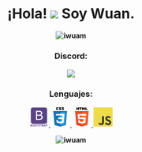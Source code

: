 <h1 align="center">
    ¡Hola!
    <img src="https://user-images.githubusercontent.com/57642291/115981321-b7a44c80-a58a-11eb-8109-79aa8bcf0698.gif"
        width="25px">
    Soy <strong>Wuan<strong />.
</h1>

<p align="center"> <img src="https://komarev.com/ghpvc/?username=iwuam&label=Profile%20views&color=0e75b6&style=flat"
        alt="iwuam" /> </p>

<h3 align="center">
    Discord:
</h3>

<div align="center">
    <a href="https://discord.com/users/300869558300966914">
        <img src="https://lanyard-profile-readme.vercel.app/api/300869558300966914" align="center" height="205">
    </a>
</div>

<h3 align="center">Lenguajes:</h3>
<p align="center"> <a href="https://getbootstrap.com" target="_blank"> <img
            src="https://raw.githubusercontent.com/devicons/devicon/master/icons/bootstrap/bootstrap-plain-wordmark.svg"
            alt="bootstrap" width="40" height="40" /> </a> <a href="https://www.w3schools.com/css/" target="_blank">
        <img src="https://raw.githubusercontent.com/devicons/devicon/master/icons/css3/css3-original-wordmark.svg"
            alt="css3" width="40" height="40" /> </a> <a href="https://www.w3.org/html/" target="_blank"> <img
            src="https://raw.githubusercontent.com/devicons/devicon/master/icons/html5/html5-original-wordmark.svg"
            alt="html5" width="40" height="40" /> </a> <a href="https://developer.mozilla.org/en-US/docs/Web/JavaScript"
        target="_blank"> <img
            src="https://raw.githubusercontent.com/devicons/devicon/master/icons/javascript/javascript-original.svg"
            alt="javascript" width="40" height="40" /> </a> </p>

<div align="center"><img align="center"
        src="https://github-readme-stats.vercel.app/api/top-langs?username=iwuam&show_icons=true&locale=en&layout=compact"
        alt="iwuam" /></div>


 
